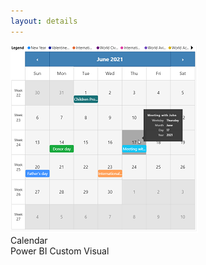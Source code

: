 ```yaml
---
layout: details
---
```

<div class="details__card">
  <div class="details__card-image">
    <img src="/website/assets/images/calendar-icon.png">
  </div>
  <div class="details__card-text">
    <div class="details__card-title">
      Calendar
    </div>
    <div class="details__card-description">
      Power BI Custom Visual
    </div>
  </div>
</div>
